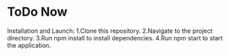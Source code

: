# ToDo Now
Installation and Launch:
1.Clone this repository.
2.Navigate to the project directory.
3.Run npm install to install dependencies.
4.Run npm start to start the application.
